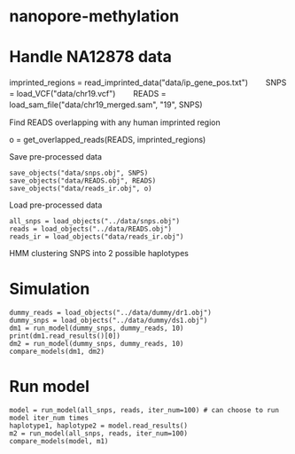 # nanopore-methylation

# Handle NA12878 data
imprinted_regions = read_imprinted_data("data/ip_gene_pos.txt")　　
SNPS = load_VCF("data/chr19.vcf")　　
READS = load_sam_file("data/chr19_merged.sam", "19", SNPS)　　

Find READS overlapping with any human imprinted region

o = get_overlapped_reads(READS, imprinted_regions)

Save pre-processed data

	save_objects("data/snps.obj", SNPS)
	save_objects("data/READS.obj", READS)
	save_objects("data/reads_ir.obj", o)

Load pre-processed data
	
	all_snps = load_objects("../data/snps.obj")
	reads = load_objects("../data/READS.obj")
	reads_ir = load_objects("data/reads_ir.obj")

HMM clustering SNPS into 2 possible haplotypes

# Simulation
	dummy_reads = load_objects("../data/dummy/dr1.obj")
	dummy_snps = load_objects("../data/dummy/ds1.obj")
	dm1 = run_model(dummy_snps, dummy_reads, 10)
	print(dm1.read_results()[0])
	dm2 = run_model(dummy_snps, dummy_reads, 10)
	compare_models(dm1, dm2)

  # Run model
  
	model = run_model(all_snps, reads, iter_num=100) # can choose to run model iter_num times
	haplotype1, haplotype2 = model.read_results()
	m2 = run_model(all_snps, reads, iter_num=100)
	compare_models(model, m1)
